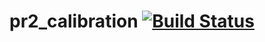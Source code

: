 pr2_calibration [![Build Status](https://travis-ci.com/PR2/pr2_calibration.svg?branch=hydro-devel)](https://travis-ci.org/PR2/pr2_calibration)
==============================================================================================================================================
